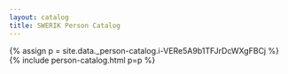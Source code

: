 ```yaml
---
layout: catalog
title: SWERIK Person Catalog
---
```

{% assign p = site.data._person-catalog.i-VERe5A9b1TFJrDcWXgFBCj %}
{% include person-catalog.html p=p %}

